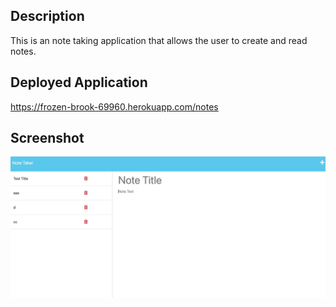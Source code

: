 ## Description 

This is an note taking application that allows the user to create and read notes. 

## Deployed Application

https://frozen-brook-69960.herokuapp.com/notes

## Screenshot

![alt text](/public/assets/Screenshot_noteTaker.png)
